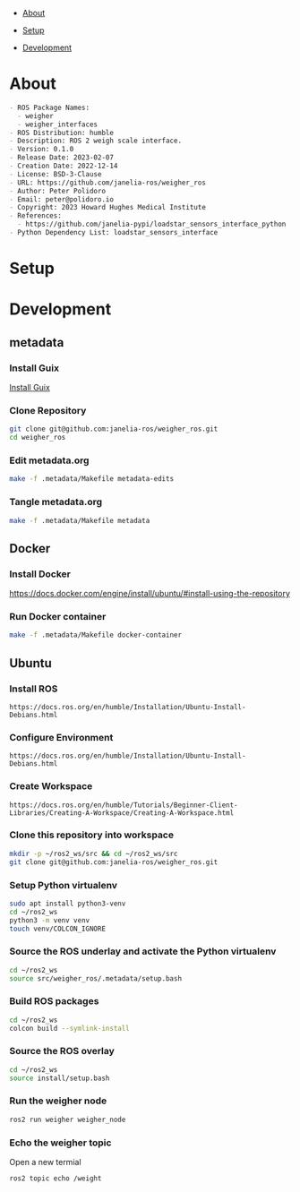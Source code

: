 - [About](#orgcd6c4af)
- [Setup](#org3255518)
- [Development](#org0de91ce)

    <!-- This file is generated automatically from metadata -->
    <!-- File edits may be overwritten! -->


<a id="orgcd6c4af"></a>

# About

```markdown
- ROS Package Names:
  - weigher
  - weigher_interfaces
- ROS Distribution: humble
- Description: ROS 2 weigh scale interface.
- Version: 0.1.0
- Release Date: 2023-02-07
- Creation Date: 2022-12-14
- License: BSD-3-Clause
- URL: https://github.com/janelia-ros/weigher_ros
- Author: Peter Polidoro
- Email: peter@polidoro.io
- Copyright: 2023 Howard Hughes Medical Institute
- References:
  - https://github.com/janelia-pypi/loadstar_sensors_interface_python
- Python Dependency List: loadstar_sensors_interface
```


<a id="org3255518"></a>

# Setup


<a id="org0de91ce"></a>

# Development


## metadata


### Install Guix

[Install Guix](https://guix.gnu.org/manual/en/html_node/Binary-Installation.html)


### Clone Repository

```sh
git clone git@github.com:janelia-ros/weigher_ros.git
cd weigher_ros
```


### Edit metadata.org

```sh
make -f .metadata/Makefile metadata-edits
```


### Tangle metadata.org

```sh
make -f .metadata/Makefile metadata
```


## Docker


### Install Docker

<https://docs.docker.com/engine/install/ubuntu/#install-using-the-repository>


### Run Docker container

```sh
make -f .metadata/Makefile docker-container
```


## Ubuntu


### Install ROS

```text
https://docs.ros.org/en/humble/Installation/Ubuntu-Install-Debians.html
```


### Configure Environment

```text
https://docs.ros.org/en/humble/Installation/Ubuntu-Install-Debians.html
```


### Create Workspace

```text
https://docs.ros.org/en/humble/Tutorials/Beginner-Client-Libraries/Creating-A-Workspace/Creating-A-Workspace.html
```


### Clone this repository into workspace

```sh
mkdir -p ~/ros2_ws/src && cd ~/ros2_ws/src
git clone git@github.com:janelia-ros/weigher_ros.git
```


### Setup Python virtualenv

```sh
sudo apt install python3-venv
cd ~/ros2_ws
python3 -m venv venv
touch venv/COLCON_IGNORE
```


### Source the ROS underlay and activate the Python virtualenv

```sh
cd ~/ros2_ws
source src/weigher_ros/.metadata/setup.bash
```


### Build ROS packages

```sh
cd ~/ros2_ws
colcon build --symlink-install
```


### Source the ROS overlay

```sh
cd ~/ros2_ws
source install/setup.bash
```


### Run the weigher node

```sh
ros2 run weigher weigher_node
```


### Echo the weigher topic

Open a new termial

```sh
ros2 topic echo /weight
```